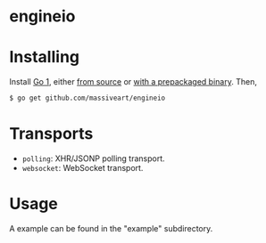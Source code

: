 engineio
========

# Installing

Install [Go 1][3], either [from source][4] or [with a prepackaged binary][5].
Then,

```bash
$ go get github.com/massiveart/engineio
```

[3]: http://golang.org
[4]: http://golang.org/doc/install/source
[5]: http://golang.org/doc/install

# Transports

- `polling`: XHR/JSONP polling transport.
- `websocket`: WebSocket transport.

# Usage

A example can be found in the "example" subdirectory.

